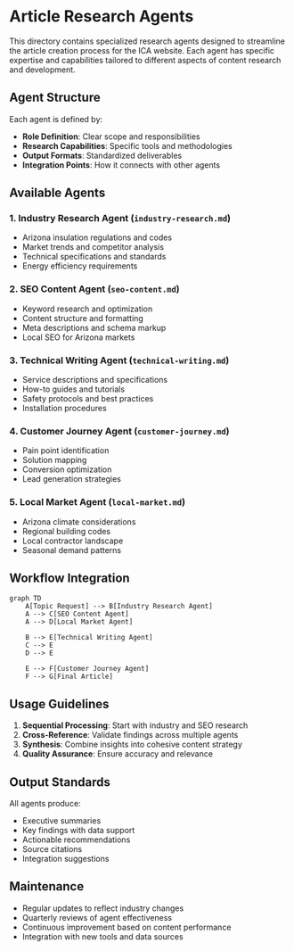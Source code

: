 # Article Research Agents

This directory contains specialized research agents designed to streamline the article creation process for the ICA website. Each agent has specific expertise and capabilities tailored to different aspects of content research and development.

## Agent Structure

Each agent is defined by:
- **Role Definition**: Clear scope and responsibilities
- **Research Capabilities**: Specific tools and methodologies
- **Output Formats**: Standardized deliverables
- **Integration Points**: How it connects with other agents

## Available Agents

### 1. Industry Research Agent (`industry-research.md`)
- Arizona insulation regulations and codes
- Market trends and competitor analysis
- Technical specifications and standards
- Energy efficiency requirements

### 2. SEO Content Agent (`seo-content.md`)
- Keyword research and optimization
- Content structure and formatting
- Meta descriptions and schema markup
- Local SEO for Arizona markets

### 3. Technical Writing Agent (`technical-writing.md`)
- Service descriptions and specifications
- How-to guides and tutorials
- Safety protocols and best practices
- Installation procedures

### 4. Customer Journey Agent (`customer-journey.md`)
- Pain point identification
- Solution mapping
- Conversion optimization
- Lead generation strategies

### 5. Local Market Agent (`local-market.md`)
- Arizona climate considerations
- Regional building codes
- Local contractor landscape
- Seasonal demand patterns

## Workflow Integration

```mermaid
graph TD
    A[Topic Request] --> B[Industry Research Agent]
    A --> C[SEO Content Agent]
    A --> D[Local Market Agent]
    
    B --> E[Technical Writing Agent]
    C --> E
    D --> E
    
    E --> F[Customer Journey Agent]
    F --> G[Final Article]
```

## Usage Guidelines

1. **Sequential Processing**: Start with industry and SEO research
2. **Cross-Reference**: Validate findings across multiple agents
3. **Synthesis**: Combine insights into cohesive content strategy
4. **Quality Assurance**: Ensure accuracy and relevance

## Output Standards

All agents produce:
- Executive summaries
- Key findings with data support
- Actionable recommendations
- Source citations
- Integration suggestions

## Maintenance

- Regular updates to reflect industry changes
- Quarterly reviews of agent effectiveness
- Continuous improvement based on content performance
- Integration with new tools and data sources